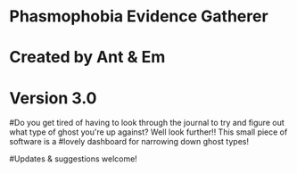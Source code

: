 # Phasmophobia Evidence Gatherer
# Created by Ant & Em
# Version 3.0

#Do you get tired of having to look through the journal to try and figure out what type of ghost you're up against? Well look further!! This small piece of software is a #lovely dashboard for narrowing down ghost types! 

#Updates & suggestions welcome! 
